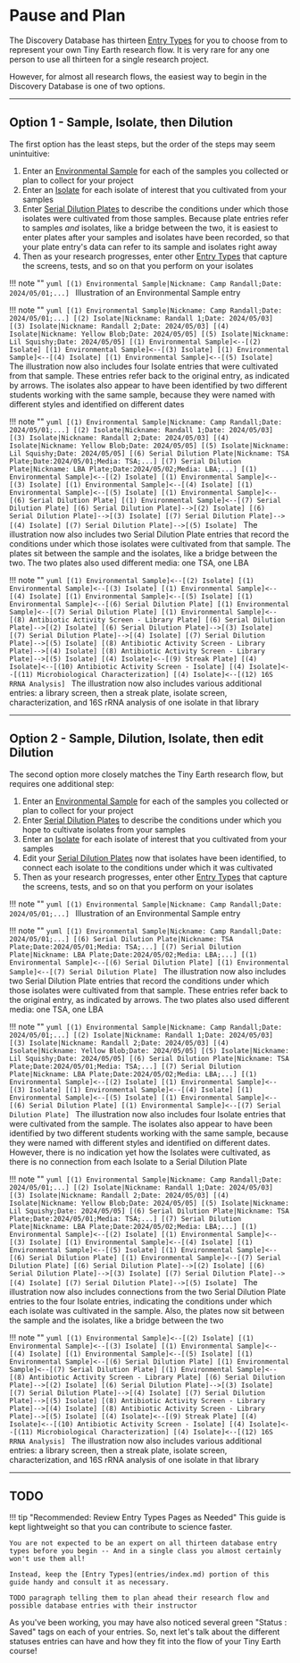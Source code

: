 # Pause and Plan

The Discovery Database has thirteen [Entry Types](entries/index.md) for you to choose from to represent your own Tiny Earth research flow. It is very rare for any one person to use all thirteen for a single research project.

However, for almost all research flows, the easiest way to begin in the Discovery Database is one of two options.

---
## Option 1 - Sample, Isolate, then Dilution

The first option has the least steps, but the order of the steps may seem unintuitive:

1. Enter an [Environmental Sample](entries/sample.md) for each of the samples you collected or plan to collect for your project
2. Enter an [Isolate](entries/isolate.md) for each isolate of interest that you cultivated from your samples
3. Enter [Serial Dilution Plates](entries/dilution.md) to describe the conditions under which those isolates were cultivated from those samples. Because plate entries refer to samples *and* isolates, like a bridge between the two, it is easiest to enter plates after your samples and isolates have been recorded, so that your plate entry's data can refer to its sample and isolates right away
4. Then as your research progresses, enter other [Entry Types](entries/index.md) that capture the screens, tests, and so on that you perform on your isolates

!!! note ""
    ```yuml
    [(1) Environmental Sample|Nickname: Camp Randall;Date: 2024/05/01;...]
    ``` Illustration of an Environmental Sample entry

!!! note ""
    ```yuml
    [(1) Environmental Sample|Nickname: Camp Randall;Date: 2024/05/01;...]
    [(2) Isolate|Nickname: Randall 1;Date: 2024/05/03]
    [(3) Isolate|Nickname: Randall 2;Date: 2024/05/03]
    [(4) Isolate|Nickname: Yellow Blob;Date: 2024/05/05]
    [(5) Isolate|Nickname: Lil Squishy;Date: 2024/05/05]
    [(1) Environmental Sample]<--[(2) Isolate]
    [(1) Environmental Sample]<--[(3) Isolate]
    [(1) Environmental Sample]<--[(4) Isolate]
    [(1) Environmental Sample]<--[(5) Isolate]
    ``` The illustration now also includes four Isolate entries that were cultivated from that sample. These entries refer back to the original entry, as indicated by arrows. The isolates also appear to have been identified by two different students working with the same sample, because they were named with different styles and identified on different dates

!!! note ""
    ```yuml
    [(1) Environmental Sample|Nickname: Camp Randall;Date: 2024/05/01;...]
    [(2) Isolate|Nickname: Randall 1;Date: 2024/05/03]
    [(3) Isolate|Nickname: Randall 2;Date: 2024/05/03]
    [(4) Isolate|Nickname: Yellow Blob;Date: 2024/05/05]
    [(5) Isolate|Nickname: Lil Squishy;Date: 2024/05/05]
    [(6) Serial Dilution Plate|Nickname: TSA Plate;Date:2024/05/01;Media: TSA;...]
    [(7) Serial Dilution Plate|Nickname: LBA Plate;Date:2024/05/02;Media: LBA;...]
    [(1) Environmental Sample]<--[(2) Isolate]
    [(1) Environmental Sample]<--[(3) Isolate]
    [(1) Environmental Sample]<--[(4) Isolate]
    [(1) Environmental Sample]<--[(5) Isolate]
    [(1) Environmental Sample]<--[(6) Serial Dilution Plate]
    [(1) Environmental Sample]<--[(7) Serial Dilution Plate]
    [(6) Serial Dilution Plate]-->[(2) Isolate]
    [(6) Serial Dilution Plate]-->[(3) Isolate]
    [(7) Serial Dilution Plate]-->[(4) Isolate]
    [(7) Serial Dilution Plate]-->[(5) Isolate]
    ``` The illustration now also includes two Serial Dilution Plate entries that record the conditions under which those isolates were cultivated from that sample. The plates sit between the sample and the isolates, like a bridge between the two. The two plates also used different media: one TSA, one LBA

!!! note ""
    ```yuml
    [(1) Environmental Sample]<--[(2) Isolate]
    [(1) Environmental Sample]<--[(3) Isolate]
    [(1) Environmental Sample]<--[(4) Isolate]
    [(1) Environmental Sample]<--[(5) Isolate]
    [(1) Environmental Sample]<--[(6) Serial Dilution Plate]
    [(1) Environmental Sample]<--[(7) Serial Dilution Plate]
    [(1) Environmental Sample]<--[(8) Antibiotic Activity Screen - Library Plate]
    [(6) Serial Dilution Plate]-->[(2) Isolate]
    [(6) Serial Dilution Plate]-->[(3) Isolate]
    [(7) Serial Dilution Plate]-->[(4) Isolate]
    [(7) Serial Dilution Plate]-->[(5) Isolate]
    [(8) Antibiotic Activity Screen - Library Plate]-->[(4) Isolate]
    [(8) Antibiotic Activity Screen - Library Plate]-->[(5) Isolate]
    [(4) Isolate]<--[(9) Streak Plate]
    [(4) Isolate]<--[(10) Antibiotic Activity Screen - Isolate]
    [(4) Isolate]<--[(11) Microbiological Characterization]
    [(4) Isolate]<--[(12) 16S RRNA Analysis]
    ``` The illustration now also includes various additional entries: a library screen, then a streak plate, isolate screen, characterization, and 16S rRNA analysis of one isolate in that library

---
## Option 2 - Sample, Dilution, Isolate, then edit Dilution

The second option more closely matches the Tiny Earth research flow, but requires one additional step:

1. Enter an [Environmental Sample](entries/sample.md) for each of the samples you collected or plan to collect for your project
2. Enter [Serial Dilution Plates](entries/dilution.md) to describe the conditions under which you hope to cultivate isolates from your samples
3. Enter an [Isolate](entries/isolate.md) for each isolate of interest that you cultivated from your samples
4. Edit your [Serial Dilution Plates](entries/dilution.md) now that isolates have been identified, to connect each isolate to the conditions under which it was cultivated
5. Then as your research progresses, enter other [Entry Types](entries/index.md) that capture the screens, tests, and so on that you perform on your isolates

!!! note ""
    ```yuml
    [(1) Environmental Sample|Nickname: Camp Randall;Date: 2024/05/01;...]
    ``` Illustration of an Environmental Sample entry

!!! note ""
    ```yuml
    [(1) Environmental Sample|Nickname: Camp Randall;Date: 2024/05/01;...]
    [(6) Serial Dilution Plate|Nickname: TSA Plate;Date:2024/05/01;Media: TSA;...]
    [(7) Serial Dilution Plate|Nickname: LBA Plate;Date:2024/05/02;Media: LBA;...]
    [(1) Environmental Sample]<--[(6) Serial Dilution Plate]
    [(1) Environmental Sample]<--[(7) Serial Dilution Plate]
    ``` The illustration now also includes two Serial Dilution Plate entries that record the conditions under which those isolates were cultivated from that sample. These entries refer back to the original entry, as indicated by arrows. The two plates also used different media: one TSA, one LBA

!!! note ""
    ```yuml
    [(1) Environmental Sample|Nickname: Camp Randall;Date: 2024/05/01;...]
    [(2) Isolate|Nickname: Randall 1;Date: 2024/05/03]
    [(3) Isolate|Nickname: Randall 2;Date: 2024/05/03]
    [(4) Isolate|Nickname: Yellow Blob;Date: 2024/05/05]
    [(5) Isolate|Nickname: Lil Squishy;Date: 2024/05/05]
    [(6) Serial Dilution Plate|Nickname: TSA Plate;Date:2024/05/01;Media: TSA;...]
    [(7) Serial Dilution Plate|Nickname: LBA Plate;Date:2024/05/02;Media: LBA;...]
    [(1) Environmental Sample]<--[(2) Isolate]
    [(1) Environmental Sample]<--[(3) Isolate]
    [(1) Environmental Sample]<--[(4) Isolate]
    [(1) Environmental Sample]<--[(5) Isolate]
    [(1) Environmental Sample]<--[(6) Serial Dilution Plate]
    [(1) Environmental Sample]<--[(7) Serial Dilution Plate]
    ``` The illustration now also includes four Isolate entries that were cultivated from the sample.  The isolates also appear to have been identified by two different students working with the same sample, because they were named with different styles and identified on different dates. However, there is no indication yet how the Isolates were cultivated, as there is no connection from each Isolate to a Serial Dilution Plate

!!! note ""
    ```yuml
    [(1) Environmental Sample|Nickname: Camp Randall;Date: 2024/05/01;...]
    [(2) Isolate|Nickname: Randall 1;Date: 2024/05/03]
    [(3) Isolate|Nickname: Randall 2;Date: 2024/05/03]
    [(4) Isolate|Nickname: Yellow Blob;Date: 2024/05/05]
    [(5) Isolate|Nickname: Lil Squishy;Date: 2024/05/05]
    [(6) Serial Dilution Plate|Nickname: TSA Plate;Date:2024/05/01;Media: TSA;...]
    [(7) Serial Dilution Plate|Nickname: LBA Plate;Date:2024/05/02;Media: LBA;...]
    [(1) Environmental Sample]<--[(2) Isolate]
    [(1) Environmental Sample]<--[(3) Isolate]
    [(1) Environmental Sample]<--[(4) Isolate]
    [(1) Environmental Sample]<--[(5) Isolate]
    [(1) Environmental Sample]<--[(6) Serial Dilution Plate]
    [(1) Environmental Sample]<--[(7) Serial Dilution Plate]
    [(6) Serial Dilution Plate]-->[(2) Isolate]
    [(6) Serial Dilution Plate]-->[(3) Isolate]
    [(7) Serial Dilution Plate]-->[(4) Isolate]
    [(7) Serial Dilution Plate]-->[(5) Isolate]
    ``` The illustration now also includes connections from the two Serial Dilution Plate entries to the four Isolate entries, indicating the conditions under which each isolate was cultivated in the sample. Also, the plates now sit between the sample and the isolates, like a bridge between the two

!!! note ""
    ```yuml
    [(1) Environmental Sample]<--[(2) Isolate]
    [(1) Environmental Sample]<--[(3) Isolate]
    [(1) Environmental Sample]<--[(4) Isolate]
    [(1) Environmental Sample]<--[(5) Isolate]
    [(1) Environmental Sample]<--[(6) Serial Dilution Plate]
    [(1) Environmental Sample]<--[(7) Serial Dilution Plate]
    [(1) Environmental Sample]<--[(8) Antibiotic Activity Screen - Library Plate]
    [(6) Serial Dilution Plate]-->[(2) Isolate]
    [(6) Serial Dilution Plate]-->[(3) Isolate]
    [(7) Serial Dilution Plate]-->[(4) Isolate]
    [(7) Serial Dilution Plate]-->[(5) Isolate]
    [(8) Antibiotic Activity Screen - Library Plate]-->[(4) Isolate]
    [(8) Antibiotic Activity Screen - Library Plate]-->[(5) Isolate]
    [(4) Isolate]<--[(9) Streak Plate]
    [(4) Isolate]<--[(10) Antibiotic Activity Screen - Isolate]
    [(4) Isolate]<--[(11) Microbiological Characterization]
    [(4) Isolate]<--[(12) 16S RRNA Analysis]
    ``` The illustration now also includes various additional entries: a library screen, then a streak plate, isolate screen, characterization, and 16S rRNA analysis of one isolate in that library

---
## TODO

!!! tip "Recommended: Review Entry Types Pages as Needed"
    This guide is kept lightweight so that you can contribute to science faster.

    You are not expected to be an expert on all thirteen database entry types before you begin -- And in a single class you almost certainly won't use them all!

    Instead, keep the [Entry Types](entries/index.md) portion of this guide handy and consult it as necessary.

`TODO paragraph telling them to plan ahead their research flow and possible database entries with their instructor`

As you've been working, you may have also noticed several green "Status : Saved" tags on each of your entries. So, next let's talk about the different statuses entries can have and how they fit into the flow of your Tiny Earth course!
